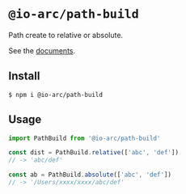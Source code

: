 # `@io-arc/path-build`

Path create to relative or absolute.

See the [documents](https://io-arc.tech/plugins/module-path-build.html).

## Install

```shell
$ npm i @io-arc/path-build
```

## Usage

```typescript
import PathBuild from '@io-arc/path-build'

const dist = PathBuild.relative(['abc', 'def'])
// -> 'abc/def'

const ab = PathBuild.absolute(['abc', 'def'])
// -> '/Users/xxxx/xxxx/abc/def'
```
